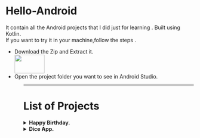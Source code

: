 # Hello-Android
It contain all the Android projects that I did just for learning . Built using Kotlin.<br>
If you want to try it in your machine,follow the steps .<br>
<ul>
  <li> Download the Zip and Extract it.</li>
<img align="center" height="50px" width="80px "src="https://user-images.githubusercontent.com/47265493/114360907-31a00300-9b93-11eb-9d4b-333216f45b2e.jpg">
  <li> Open the project folder you want to see in Android Studio.</li>
<ul>

<hr>

# List of Projects

<details>
  <summary><strong>Happy Birthday.</strong></summary>
  <p>It is a basic layout project,where we understand concepts like Views and ContraintLayout and learn to use Layout Editor</p>
  <img src="https://user-images.githubusercontent.com/47265493/114359621-ca358380-9b91-11eb-8dfc-4883cd3c9e93.png">
</details>

<details>
  <summary><strong>Dice App.</strong></summary>
  
</details>
